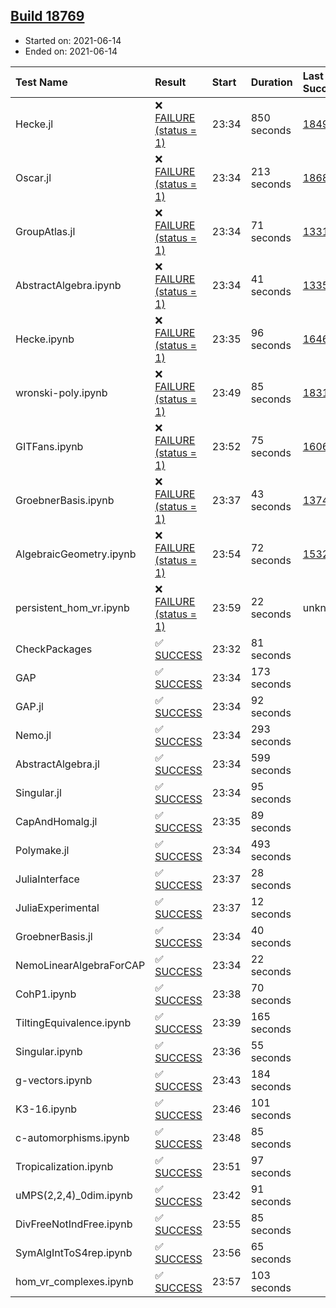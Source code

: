## [Build 18769](https://oscarci.mathematik.uni-kl.de/job/oscar/18769/)

* Started on: 2021-06-14
* Ended on: 2021-06-14

| Test Name    | Result | Start | Duration | Last Success | First Failure |
|:-------------|:-------|:------|:---------|:-------------|:--------------|
| Hecke.jl | ❌ [FAILURE (status = 1)](https://oscarci.mathematik.uni-kl.de/job/oscar/18769/artifact/logs/build-18769/Hecke.jl.log) | 23:34 | 850 seconds | [18490](https://oscarci.mathematik.uni-kl.de/job/oscar/18490/) | [18491](https://oscarci.mathematik.uni-kl.de/job/oscar/18491/) |
| Oscar.jl | ❌ [FAILURE (status = 1)](https://oscarci.mathematik.uni-kl.de/job/oscar/18769/artifact/logs/build-18769/Oscar.jl.log) | 23:34 | 213 seconds | [18684](https://oscarci.mathematik.uni-kl.de/job/oscar/18684/) | [18685](https://oscarci.mathematik.uni-kl.de/job/oscar/18685/) |
| GroupAtlas.jl | ❌ [FAILURE (status = 1)](https://oscarci.mathematik.uni-kl.de/job/oscar/18769/artifact/logs/build-18769/GroupAtlas.jl.log) | 23:34 | 71 seconds | [13311](https://oscarci.mathematik.uni-kl.de/job/oscar/13311/) | [13312](https://oscarci.mathematik.uni-kl.de/job/oscar/13312/) |
| AbstractAlgebra.ipynb | ❌ [FAILURE (status = 1)](https://oscarci.mathematik.uni-kl.de/job/oscar/18769/artifact/logs/build-18769/AbstractAlgebra.ipynb.log) | 23:34 | 41 seconds | [13355](https://oscarci.mathematik.uni-kl.de/job/oscar/13355/) | [13356](https://oscarci.mathematik.uni-kl.de/job/oscar/13356/) |
| Hecke.ipynb | ❌ [FAILURE (status = 1)](https://oscarci.mathematik.uni-kl.de/job/oscar/18769/artifact/logs/build-18769/Hecke.ipynb.log) | 23:35 | 96 seconds | [16463](https://oscarci.mathematik.uni-kl.de/job/oscar/16463/) | [16464](https://oscarci.mathematik.uni-kl.de/job/oscar/16464/) |
| wronski-poly.ipynb | ❌ [FAILURE (status = 1)](https://oscarci.mathematik.uni-kl.de/job/oscar/18769/artifact/logs/build-18769/wronski-poly.ipynb.log) | 23:49 | 85 seconds | [18314](https://oscarci.mathematik.uni-kl.de/job/oscar/18314/) | [18315](https://oscarci.mathematik.uni-kl.de/job/oscar/18315/) |
| GITFans.ipynb | ❌ [FAILURE (status = 1)](https://oscarci.mathematik.uni-kl.de/job/oscar/18769/artifact/logs/build-18769/GITFans.ipynb.log) | 23:52 | 75 seconds | [16068](https://oscarci.mathematik.uni-kl.de/job/oscar/16068/) | [16069](https://oscarci.mathematik.uni-kl.de/job/oscar/16069/) |
| GroebnerBasis.ipynb | ❌ [FAILURE (status = 1)](https://oscarci.mathematik.uni-kl.de/job/oscar/18769/artifact/logs/build-18769/GroebnerBasis.ipynb.log) | 23:37 | 43 seconds | [13748](https://oscarci.mathematik.uni-kl.de/job/oscar/13748/) | [13749](https://oscarci.mathematik.uni-kl.de/job/oscar/13749/) |
| AlgebraicGeometry.ipynb | ❌ [FAILURE (status = 1)](https://oscarci.mathematik.uni-kl.de/job/oscar/18769/artifact/logs/build-18769/AlgebraicGeometry.ipynb.log) | 23:54 | 72 seconds | [15322](https://oscarci.mathematik.uni-kl.de/job/oscar/15322/) | [15323](https://oscarci.mathematik.uni-kl.de/job/oscar/15323/) |
| persistent_hom_vr.ipynb | ❌ [FAILURE (status = 1)](https://oscarci.mathematik.uni-kl.de/job/oscar/18769/artifact/logs/build-18769/persistent_hom_vr.ipynb.log) | 23:59 | 22 seconds | unknown | unknown |
| CheckPackages | ✅ [SUCCESS](https://oscarci.mathematik.uni-kl.de/job/oscar/18769/artifact/logs/build-18769/CheckPackages.log) | 23:32 | 81 seconds |  |  |
| GAP | ✅ [SUCCESS](https://oscarci.mathematik.uni-kl.de/job/oscar/18769/artifact/logs/build-18769/GAP.log) | 23:34 | 173 seconds |  |  |
| GAP.jl | ✅ [SUCCESS](https://oscarci.mathematik.uni-kl.de/job/oscar/18769/artifact/logs/build-18769/GAP.jl.log) | 23:34 | 92 seconds |  |  |
| Nemo.jl | ✅ [SUCCESS](https://oscarci.mathematik.uni-kl.de/job/oscar/18769/artifact/logs/build-18769/Nemo.jl.log) | 23:34 | 293 seconds |  |  |
| AbstractAlgebra.jl | ✅ [SUCCESS](https://oscarci.mathematik.uni-kl.de/job/oscar/18769/artifact/logs/build-18769/AbstractAlgebra.jl.log) | 23:34 | 599 seconds |  |  |
| Singular.jl | ✅ [SUCCESS](https://oscarci.mathematik.uni-kl.de/job/oscar/18769/artifact/logs/build-18769/Singular.jl.log) | 23:34 | 95 seconds |  |  |
| CapAndHomalg.jl | ✅ [SUCCESS](https://oscarci.mathematik.uni-kl.de/job/oscar/18769/artifact/logs/build-18769/CapAndHomalg.jl.log) | 23:35 | 89 seconds |  |  |
| Polymake.jl | ✅ [SUCCESS](https://oscarci.mathematik.uni-kl.de/job/oscar/18769/artifact/logs/build-18769/Polymake.jl.log) | 23:34 | 493 seconds |  |  |
| JuliaInterface | ✅ [SUCCESS](https://oscarci.mathematik.uni-kl.de/job/oscar/18769/artifact/logs/build-18769/JuliaInterface.log) | 23:37 | 28 seconds |  |  |
| JuliaExperimental | ✅ [SUCCESS](https://oscarci.mathematik.uni-kl.de/job/oscar/18769/artifact/logs/build-18769/JuliaExperimental.log) | 23:37 | 12 seconds |  |  |
| GroebnerBasis.jl | ✅ [SUCCESS](https://oscarci.mathematik.uni-kl.de/job/oscar/18769/artifact/logs/build-18769/GroebnerBasis.jl.log) | 23:34 | 40 seconds |  |  |
| NemoLinearAlgebraForCAP | ✅ [SUCCESS](https://oscarci.mathematik.uni-kl.de/job/oscar/18769/artifact/logs/build-18769/NemoLinearAlgebraForCAP.log) | 23:34 | 22 seconds |  |  |
| CohP1.ipynb | ✅ [SUCCESS](https://oscarci.mathematik.uni-kl.de/job/oscar/18769/artifact/logs/build-18769/CohP1.ipynb.log) | 23:38 | 70 seconds |  |  |
| TiltingEquivalence.ipynb | ✅ [SUCCESS](https://oscarci.mathematik.uni-kl.de/job/oscar/18769/artifact/logs/build-18769/TiltingEquivalence.ipynb.log) | 23:39 | 165 seconds |  |  |
| Singular.ipynb | ✅ [SUCCESS](https://oscarci.mathematik.uni-kl.de/job/oscar/18769/artifact/logs/build-18769/Singular.ipynb.log) | 23:36 | 55 seconds |  |  |
| g-vectors.ipynb | ✅ [SUCCESS](https://oscarci.mathematik.uni-kl.de/job/oscar/18769/artifact/logs/build-18769/g-vectors.ipynb.log) | 23:43 | 184 seconds |  |  |
| K3-16.ipynb | ✅ [SUCCESS](https://oscarci.mathematik.uni-kl.de/job/oscar/18769/artifact/logs/build-18769/K3-16.ipynb.log) | 23:46 | 101 seconds |  |  |
| c-automorphisms.ipynb | ✅ [SUCCESS](https://oscarci.mathematik.uni-kl.de/job/oscar/18769/artifact/logs/build-18769/c-automorphisms.ipynb.log) | 23:48 | 85 seconds |  |  |
| Tropicalization.ipynb | ✅ [SUCCESS](https://oscarci.mathematik.uni-kl.de/job/oscar/18769/artifact/logs/build-18769/Tropicalization.ipynb.log) | 23:51 | 97 seconds |  |  |
| uMPS(2,2,4)_0dim.ipynb | ✅ [SUCCESS](https://oscarci.mathematik.uni-kl.de/job/oscar/18769/artifact/logs/build-18769/uMPS-2-2-4-_0dim.ipynb.log) | 23:42 | 91 seconds |  |  |
| DivFreeNotIndFree.ipynb | ✅ [SUCCESS](https://oscarci.mathematik.uni-kl.de/job/oscar/18769/artifact/logs/build-18769/DivFreeNotIndFree.ipynb.log) | 23:55 | 85 seconds |  |  |
| SymAlgIntToS4rep.ipynb | ✅ [SUCCESS](https://oscarci.mathematik.uni-kl.de/job/oscar/18769/artifact/logs/build-18769/SymAlgIntToS4rep.ipynb.log) | 23:56 | 65 seconds |  |  |
| hom_vr_complexes.ipynb | ✅ [SUCCESS](https://oscarci.mathematik.uni-kl.de/job/oscar/18769/artifact/logs/build-18769/hom_vr_complexes.ipynb.log) | 23:57 | 103 seconds |  |  |
